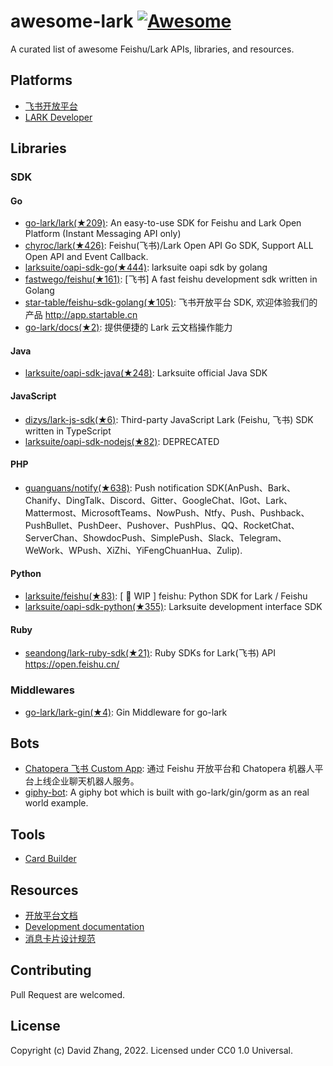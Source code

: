 # awesome-lark [![Awesome](https://github.com/sindresorhus/awesome/raw/main/media/badge.svg)](https://github.com/sindresorhus/awesome)

A curated list of awesome Feishu/Lark APIs, libraries, and resources.

## Platforms

- [飞书开放平台](https://open.feishu.cn/)
- [LARK Developer](https://open.larksuite.com/)

## Libraries

### SDK
#### Go
- [go-lark/lark(★209)](https://github.com/go-lark/lark): An easy-to-use SDK for Feishu and Lark Open Platform (Instant Messaging API only)
- [chyroc/lark(★426)](https://github.com/chyroc/lark): Feishu(飞书)/Lark Open API Go SDK, Support ALL Open API and Event Callback.
- [larksuite/oapi-sdk-go(★444)](https://github.com/larksuite/oapi-sdk-go): larksuite oapi sdk by golang
- [fastwego/feishu(★161)](https://github.com/fastwego/feishu): [飞书] A fast feishu development sdk written in Golang
- [star-table/feishu-sdk-golang(★105)](https://github.com/star-table/feishu-sdk-golang): 飞书开放平台 SDK, 欢迎体验我们的产品 http://app.startable.cn
- [go-lark/docs(★2)](https://github.com/go-lark/docs): 提供便捷的 Lark 云文档操作能力

#### Java
- [larksuite/oapi-sdk-java(★248)](https://github.com/larksuite/oapi-sdk-java): Larksuite official Java SDK

#### JavaScript
- [dizys/lark-js-sdk(★6)](https://github.com/dizys/lark-js-sdk): Third-party JavaScript Lark (Feishu, 飞书) SDK written in TypeScript
- [larksuite/oapi-sdk-nodejs(★82)](https://github.com/larksuite/oapi-sdk-nodejs): DEPRECATED

#### PHP
- [guanguans/notify(★638)](https://github.com/guanguans/notify): Push notification SDK(AnPush、Bark、Chanify、DingTalk、Discord、Gitter、GoogleChat、IGot、Lark、Mattermost、MicrosoftTeams、NowPush、Ntfy、Push、Pushback、PushBullet、PushDeer、Pushover、PushPlus、QQ、RocketChat、ServerChan、ShowdocPush、SimplePush、Slack、Telegram、WeWork、WPush、XiZhi、YiFengChuanHua、Zulip).

#### Python
- [larksuite/feishu(★83)](https://github.com/larksuite/feishu): [ 🚧 WIP ] feishu: Python SDK for Lark / Feishu
- [larksuite/oapi-sdk-python(★355)](https://github.com/larksuite/oapi-sdk-python): Larksuite development interface SDK

#### Ruby
- [seandong/lark-ruby-sdk(★21)](https://github.com/seandong/lark-ruby-sdk): Ruby SDKs for Lark(飞书) API https://open.feishu.cn/



### Middlewares

- [go-lark/lark-gin(★4)](https://github.com/go-lark/lark-gin): Gin Middleware for go-lark




## Bots

- [Chatopera 飞书 Custom App](https://github.com/chatopera/chatopera.feishu): 通过 Feishu 开放平台和 Chatopera 机器人平台上线企业聊天机器人服务。
- [giphy-bot](https://github.com/go-lark/examples/tree/main/giphy-bot): A giphy bot which is built with go-lark/gin/gorm as an real world example.

## Tools

- [Card Builder](https://open.feishu.cn/tool/cardbuilder)

## Resources

- [开放平台文档](https://open.feishu.cn/document/home/index)
- [Development documentation](https://open.larksuite.com/document/home/index)
- [消息卡片设计规范](https://open.feishu.cn/document/ukTMukTMukTM/ugDOwYjL4gDM24CO4AjN)

## Contributing

Pull Request are welcomed.

## License

Copyright (c) David Zhang, 2022. Licensed under CC0 1.0 Universal.
